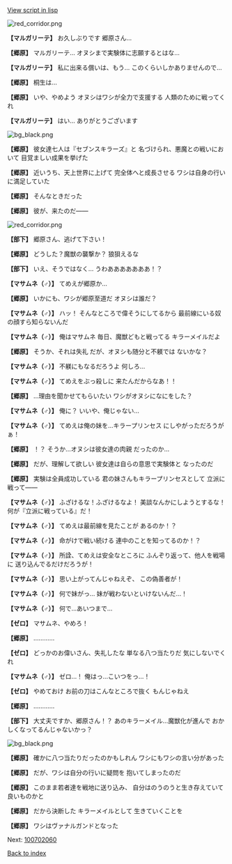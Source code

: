 [View script in lisp](../scripts/100702050.txt)

![red_corridor.png](../images/backgrounds/red_corridor.png)

**【マルガリーテ】**
お久しぶりです
郷原さん…

**【郷原】**
マルガリーテ…
オヌシまで実験体に志願するとはな…

**【マルガリーテ】**
私に出来る償いは、もう…
このくらいしかありませんので…

**【郷原】**
桐生は…

**【郷原】**
いや、やめよう
オヌシはワシが全力で支援する
人類のために戦ってくれ

**【マルガリーテ】**
はい…
ありがとうございます

![bg_black.png](../images/backgrounds/bg_black.png)

**【郷原】**
彼女達七人は『セブンスキラーズ』と
名づけられ、悪魔との戦いにおいて
目覚ましい成果を挙げた

**【郷原】**
近いうち、天上世界に上げて
完全体へと成長させる
ワシは自身の行いに満足していた

**【郷原】**
そんなときだった

**【郷原】**
彼が、来たのだ――

![red_corridor.png](../images/backgrounds/red_corridor.png)

**【部下】**
郷原さん、逃げて下さい！

**【郷原】**
どうした？魔獣の襲撃か？
狼狽えるな

**【部下】**
いえ、そうではなく…
うわあああああああ！？

**【マサムネ（♂）】**
てめえが郷原か…

**【郷原】**
いかにも、ワシが郷原至道だ
オヌシは誰だ？

**【マサムネ（♂）】**
ハッ！
そんなところで偉そうにしてるから
最前線にいる奴の顔すら知らないんだ

**【マサムネ（♂）】**
俺はマサムネ
毎日、魔獣どもと戦ってる
キラーメイルだよ

**【郷原】**
そうか、それは失礼
だが、オヌシも随分と不躾では
ないかな？

**【マサムネ（♂）】**
不躾にもなるだろうよ
何しろ…

**【マサムネ（♂）】**
てめえをぶっ殺しに
来たんだからなあ！！

**【郷原】**
…理由を聞かせてもらいたい
ワシがオヌシになにをした？

**【マサムネ（♂）】**
俺に？
いいや、俺じゃない…

**【マサムネ（♂）】**
てめえは俺の妹を…キラープリンセス
にしやがっただろうがぁ！

**【郷原】**
！？
そうか…オヌシは彼女達の肉親
だったのか…

**【郷原】**
だが、理解して欲しい
彼女達は自らの意思で実験体と
なったのだ

**【郷原】**
実験は全員成功している
君の妹さんもキラープリンセスとして
立派に戦って――

**【マサムネ（♂）】**
ふざけるな！ふざけるなよ！
美談なんかにしようとするな！
何が『立派に戦っている』だ！

**【マサムネ（♂）】**
てめえは最前線を見たことが
あるのか！？

**【マサムネ（♂）】**
命がけで戦い続ける
連中のことを知ってるのか！？

**【マサムネ（♂）】**
所詮、てめえは安全なところに
ふんぞり返って、他人を戦場に
送り込んでるだけだろうが！

**【マサムネ（♂）】**
思い上がってんじゃねえぞ、
この偽善者が！

**【マサムネ（♂）】**
何で妹がっ…
妹が戦わないといけないんだ…！

**【マサムネ（♂）】**
何で…あいつまで…

**【ゼロ】**
マサムネ、やめろ！

**【郷原】**
…………

**【ゼロ】**
どっかのお偉いさん、失礼したな
単なる八つ当たりだ
気にしないでくれ

**【マサムネ（♂）】**
ゼロ…！
俺はっ…こいつをっ…！

**【ゼロ】**
やめておけ
お前の刀はこんなところで抜く
もんじゃねえ

**【郷原】**
…………

**【部下】**
大丈夫ですか、郷原さん！？
あのキラーメイル…魔獣化が進んで
おかしくなってるんじゃないかっ？

![bg_black.png](../images/backgrounds/bg_black.png)

**【郷原】**
確かに八つ当たりだったのかもしれん
ワシにもワシの言い分があった

**【郷原】**
だが、ワシは自分の行いに疑問を
抱いてしまったのだ

**【郷原】**
このまま若者達を戦地に送り込み、
自分はのうのうと生き存えていて
良いものかと

**【郷原】**
だから決断した
キラーメイルとして
生きていくことを

**【郷原】**
ワシはヴァナルガンドとなった

Next: [100702060](100702060.md)

[Back to index](index.md)
